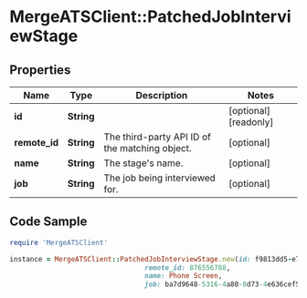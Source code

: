 # MergeATSClient::PatchedJobInterviewStage

## Properties

Name | Type | Description | Notes
------------ | ------------- | ------------- | -------------
**id** | **String** |  | [optional] [readonly] 
**remote_id** | **String** | The third-party API ID of the matching object. | [optional] 
**name** | **String** | The stage&#39;s name. | [optional] 
**job** | **String** | The job being interviewed for. | [optional] 

## Code Sample

```ruby
require 'MergeATSClient'

instance = MergeATSClient::PatchedJobInterviewStage.new(id: f9813dd5-e70b-484c-91d8-00acd6065b07,
                                 remote_id: 876556788,
                                 name: Phone Screen,
                                 job: ba7d9648-5316-4a80-8d73-4e636cef5a90)
```


